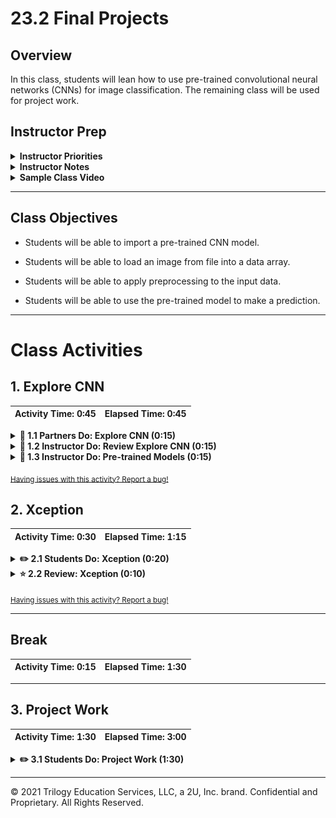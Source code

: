 # 23.2 Final Projects

## Overview

In this class, students will lean how to use pre-trained convolutional neural networks (CNNs) for image classification. The remaining class will be used for project work.

## Instructor Prep

<details>
  <summary><strong>Instructor Priorities</strong></summary>

* Students should have time to work on their projects.

* Make sure your students make measurable progress with their project work.

</details>

<details>
  <summary><strong>Instructor Notes</strong></summary>

* While today's class covers a very advanced topic, the material is a lot of fun. Students will learn how to use pre-trained CNNs to classify images.

* Despite the advanced topic, students are only using pre-trained models. Students that are interested in more theory with CNNs can reference the excellent Stanford course: [Convolutional Neural Networks for Visual Recognition](http://cs231n.stanford.edu/).

* Please reference our [Student FAQ](../../../05-Instructor-Resources/README.md) for answers to questions frequently asked by students of this program. If you have any recommendations for additional questions, feel free to log an issue or a pull request with your desired additions.

</details>

<details>
  <summary><strong>Sample Class Video</strong></summary>

* To view an example class lecture visit (Note video may not reflect latest lesson plan): [Class Video](https://codingbootcamp.hosted.panopto.com/Panopto/Pages/Viewer.aspx?id=1777447c-e505-4e48-86dd-a89b01834a52)

</details>

- - -

## Class Objectives

* Students will be able to import a pre-trained CNN model.

* Students will be able to load an image from file into a data array.

* Students will be able to apply preprocessing to the input data.

* Students will be able to use the pre-trained model to make a prediction.

- - -

# Class Activities

## 1. Explore CNN

| Activity Time:       0:45 |  Elapsed Time:      0:45  |
|---------------------------|---------------------------|

<details>
  <summary><strong> 👥 1.1 Partners Do: Explore CNN (0:15)</strong></summary>

* For the remainder of class students will use pre-trained CNN models.  The goal of this activity is to gain a high level understanding of CNN and their application.

* **Instructions:** [README.md](Activities/01-Par_Explore_CNNs/README.md)

  * Work with a partner to answer the following questions:

    1. What is a Convolutional Neural Network (CNN)?

    2. What is a CNN typically used for?

    3. What is the difference between a CNN and Deep Neural Network?

</details>

<details>
  <summary><strong> 📣 1.2 Instructor Do: Review Explore CNN (0:15)</strong></summary>

* The discussion here depends largely on your familiarity with CNN.  Feel free expose students to a more in-depth discussion if you are comfortable.

* Ask for student volunteers for answers to the CNN questions.

  1. What is a Convolutional Neural Network (CNN)?

  2. What is a CNN typically used for?

  3. What is the difference between a CNN and Deep Neural Network?

* This blog post has a nice high-level explanation of CNN: [The Data Science Blog - An Intuitive Explanation of Convolutional Neural Networks](https://ujjwalkarn.me/2016/08/11/intuitive-explanation-convnets/)

</details>

<details>
  <summary><strong> 📣 1.3 Instructor Do: Pre-trained Models (0:15)</strong></summary>

**File**: [PreTrained_Model.ipynb](Activities/02-Ins_PreTrained_Models/Solved/PreTrained_Model.ipynb)

* Walk through the Jupyter Notebook and highlight the following:

  * Explain that training CNN is often a complex and long process. However, once a model has been trained and evaluated, it can be shared and reused.

  * Explain that Keras provides several pre-trained models that are available for use right out of the box. These models are all trained using the ImageNet dataset. Send out the link to the ImageNet [website](http://www.image-net.org/) as a reference.

  * Explain that there are several models available to choose from, but this example uses the `VGG19` model.

  * Show that Keras provides utility functions to assist with image loading and data pre-processing. In fact, each model provides it's own pre-processing function to resize, scale, and pre-process an input image into the same format that the model was originally trained on. Without this pre-processing function, users would have to do all of that work themselves before using the model.

  * Explain that the image size can be found directly from the [Keras documentation for the model](https://keras.io/api/applications/vgg/#vgg19-function).

  ![vgg_16_docs.png](Images/vgg_16_docs.png)

  * Load the image and utilize the preprocessing function to scale and normalize the data.

  ![vgg-19.png](Images/vgg-19.png)

  * Use the loaded model to make predictions.  The `decode_predictions` function is used to find the original image labels for the predicted output label.

  ![vgg-19-predictions.png](Images/vgg-19-predictions.png)

  * Combine the pre-processing and prediction steps into a reusable function.

  * Use the function to make a prediction.

  ![vgg-predict-function.png](Images/vgg-predict-function.png)

  </details>

  <sub>[Having issues with this activity? Report a bug!](https://bit.ly/3c1ha9P)</sub>

## 2. Xception

  | Activity Time:       0:30 |  Elapsed Time:      1:15  |
  |---------------------------|---------------------------|

  <details>
    <summary><strong> ✏️ 2.1 Students Do: Xception (0:20)</strong></summary>

In this activity, students use the pre-trained `Xception` CNN model to predict image labels.

* **File**: [Xception.ipynb](Activities/03-Stu_Xception/Unsolved/Xception.ipynb)

* **Instructions:** [README.md](Activities/03-Stu_Xception/README.md)

  * Visit the [Xception](https://keras.io/api/applications/xception) documentation to determine the image_size and other parameters needed to load and use the model.

  * Pre-process the test image using the model's `preprocess_input` function.

  * Use the trained model to predict the output label for the puppy image.

* **Bonus:**

  * Refactor the above steps into a reusable function that accepts an input image and returns a pre-processed image.

  * Test the code by preprocessing the image of a kitten and printing the predicted labels.

  </details>

<details>
  <summary><strong> ⭐ 2.2 Review: Xception (0:10)</strong></summary>

* Open [03-Stu_Xception/Xception.ipynb](Activities/03-Stu_Xception/Solved/Xception.ipynb).

* Explain that in this activity, the `Xception` pre-trained model from Keras is used.

* Show the [documentation for the model](https://keras.io/applications/#xception) and explain that this model uses an image size of 299x299 pixels.

* Show that the code for using this model is very similar to the previous example. The Keras pre-processing utilities for the Xception model are used without having to significantly change the code.

  ![06-Xception](Images/06-Xception_puppy.png)

* For the bonus, the above steps are organized in a function and the function is called to predict labels for the image of the kitten.

  ![06-Xception](Images/06-Xception_kitten.png)

* Ask for any additional questions before moving on.

</details>

<sub>[Having issues with this activity? Report a bug!](https://bit.ly/2xW0W38)</sub>

- - -

## Break

| Activity Time:       0:15 |  Elapsed Time:      1:30  |
|---------------------------|---------------------------|

- - -

## 3. Project Work

| Activity Time:       1:30 |  Elapsed Time:      3:00  |
|---------------------------|---------------------------|

<details>
  <summary><strong> ✏️ 3.1 Students Do: Project Work (1:30)</strong></summary>

* **Important:** warn students that if they choose to use any AWS resources to closely monitor what they use. Remind them to clean up and stop or shutdown any resources they may choose to use as to not accrue any additional costs.

* Send out the [AWS Billing Check](AWS_check_billing.pdf) that instructs students how to double their billing costs.

* Students will spend the rest of the class working on their projects.

</details>

- - -

© 2021 Trilogy Education Services, LLC, a 2U, Inc. brand. Confidential and Proprietary. All Rights Reserved.
